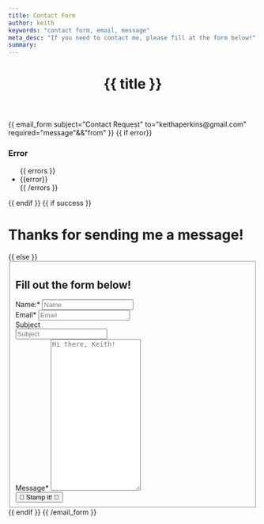 ```yaml
---
title: Contact Form
author: keith
keywords: "contact form, email, message"
meta_desc: "If you need to contact me, please fill at the form below!"
summary:
---
```

<!-- Begin Contact Form -->
<div class="block">
  <header><h1>{{ title }}</h1></header>
  {{ email_form subject="Contact Request" to="keithaperkins@gmail.com" required="message"&&"from" }}
  {{ if error}}
    <h3>Error</h3>
    <ul class="error">
    {{ errors }}
        <li>{{error}}</li>
    {{ /errors }}
        </ul>
  {{ endif }}
  {{ if success }}
    <h1>Thanks for sending me a message!</h1>
  {{ else }}
  <fieldset>
    <h2>Fill out the form below!</h2>
    <div class="contact-field">
        <label for="name">Name:<span class="required">*</span></label>
        <input type="text" name="name" class="required" id="name" placeholder="Name" />
    </div>
    <div class="contact-field">
        <label>Email<span class="required">*</span></label>
        <input type="text" name="from" class="required" id="email" placeholder="Email" />
    </div>
    <label>Subject</label>
    <div class="contact-field">
        <input type="text" name="subject" id="subject" placeholder="Subject"></input>
    </div>
    <!-- Added next field for the annoying bots -->
    <input style="display:none;" type="text" name="_email" required />
    <div class="contact-field">
        <label>Message<span class="required">*</span></label>
        <textarea name="message" id="message" placeholder="Hi there, Keith!" class="required" rows="20" cols="20"></textarea>
    </div>
    <input type="submit" class="btn fa-input" value="&#xf003; Stamp it! &#xf003;">
    </fieldset>
    {{ endif }}
    {{ /email_form }}
</div>

<!-- End contact form -->